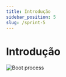 ```yaml
---
title: Introdução
sidebar_position: 5
slug: /sprint-5
---
```


# Introdução
 
<img src="https://i.redd.it/q0dd3k02unqb1.gif" alt="Boot process" style="display: block; margin-left: auto; max-height: 30vh; margin-right: auto;" />
